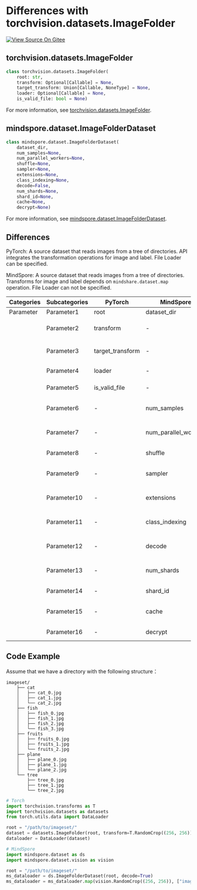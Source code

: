 # Differences with torchvision.datasets.ImageFolder

[![View Source On Gitee](https://mindspore-website.obs.cn-north-4.myhuaweicloud.com/website-images/master/resource/_static/logo_source_en.svg)](https://gitee.com/mindspore/docs/blob/master/docs/mindspore/source_en/note/api_mapping/pytorch_diff/ImageFolder.md)

## torchvision.datasets.ImageFolder

```python
class torchvision.datasets.ImageFolder(
    root: str,
    transform: Optional[Callable] = None,
    target_transform: Union[Callable, NoneType] = None,
    loader: Optional[Callable] = None,
    is_valid_file: bool = None)
```

For more information, see [torchvision.datasets.ImageFolder](https://pytorch.org/vision/0.9/datasets.html#torchvision.datasets.ImageFolder).

## mindspore.dataset.ImageFolderDataset

```python
class mindspore.dataset.ImageFolderDataset(
    dataset_dir,
    num_samples=None,
    num_parallel_workers=None,
    shuffle=None,
    sampler=None,
    extensions=None,
    class_indexing=None,
    decode=False,
    num_shards=None,
    shard_id=None,
    cache=None,
    decrypt=None)
```

For more information, see [mindspore.dataset.ImageFolderDataset](https://mindspore.cn/docs/en/master/api_python/dataset/mindspore.dataset.ImageFolderDataset.html#mindspore.dataset.ImageFolderDataset).

## Differences

PyTorch: A source dataset that reads images from a tree of directories. API integrates the transformation operations for image and label. File Loader can be specified.

MindSpore: A source dataset that reads images from a tree of directories. Transforms for image and label depends on `mindshare.dataset.map` operation. File Loader can not be specified.

| Categories | Subcategories |PyTorch | MindSpore | Difference |
| --- | ---   | ---   | ---        |---  |
|Parameter | Parameter1 | root    | dataset_dir    | - |
|     | Parameter2 | transform    | -   | Supported by `mindspore.dataset.map` operation |
|     | Parameter3 | target_transform    | -   | Supported by `mindspore.dataset.map` operation |
|     | Parameter4 | loader    | -   | Not supported by MindSpore |
|     | Parameter5 | is_valid_file    | -   | Not supported by MindSpore |
|     | Parameter6 | -    | num_samples | The number of images to be included in the dataset |
|     | Parameter7 | -    | num_parallel_workers | Number of worker threads to read the data |
|     | Parameter8 | -    | shuffle  | Whether to perform shuffle on the dataset |
|     | Parameter9 | -    | sampler  | Object used to choose samples from the dataset |
|     | Parameter10 | -    | extensions | List of file extensions to be included in the dataset |
|     | Parameter11 | -    | class_indexing | A str-to-int mapping from folder name to index |
|     | Parameter12 | -    | decode | Whether to decode the images after reading |
|     | Parameter13 | -    | num_shards | Number of shards that the dataset will be divided into |
|     | Parameter14 | -    | shard_id | The shard ID within num_shards |
|     | Parameter15 | -    | cache | Use tensor caching service to speed up dataset processing |
|     | Parameter16 | -    | decrypt | Image decryption function |

## Code Example

Assume that we have a directory with the following structure：

```text
imageset/
    ├── cat
    │   ├── cat_0.jpg
    │   ├── cat_1.jpg
    │   └── cat_2.jpg
    ├── fish
    │   ├── fish_0.jpg
    │   ├── fish_1.jpg
    │   ├── fish_2.jpg
    │   └── fish_3.jpg
    ├── fruits
    │   ├── fruits_0.jpg
    │   ├── fruits_1.jpg
    │   └── fruits_2.jpg
    ├── plane
    │   ├── plane_0.jpg
    │   ├── plane_1.jpg
    │   └── plane_2.jpg
    └── tree
        ├── tree_0.jpg
        ├── tree_1.jpg
        └── tree_2.jpg
```

```python
# Torch
import torchvision.transforms as T
import torchvision.datasets as datasets
from torch.utils.data import DataLoader

root = "/path/to/imageset/"
dataset = datasets.ImageFolder(root, transform=T.RandomCrop((256, 256)))
dataloader = DataLoader(dataset)

# MindSpore
import mindspore.dataset as ds
import mindspore.dataset.vision as vision

root = "/path/to/imageset/"
ms_dataloader = ds.ImageFolderDataset(root, decode=True)
ms_dataloader = ms_dataloader.map(vision.RandomCrop((256, 256)), ["image"])
```
